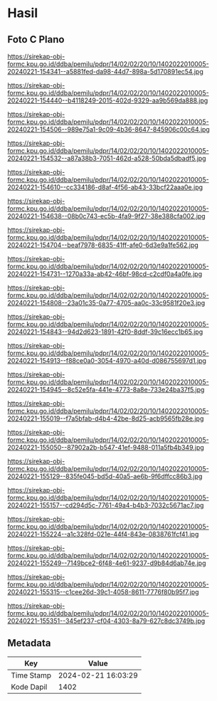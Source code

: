 # Hasil

## Foto C Plano

https://sirekap-obj-formc.kpu.go.id/ddba/pemilu/pdpr/14/02/02/20/10/1402022010005-20240221-154341--a5881fed-da98-44d7-898a-5d170891ec54.jpg

https://sirekap-obj-formc.kpu.go.id/ddba/pemilu/pdpr/14/02/02/20/10/1402022010005-20240221-154440--b4118249-2015-402d-9329-aa9b569da888.jpg

https://sirekap-obj-formc.kpu.go.id/ddba/pemilu/pdpr/14/02/02/20/10/1402022010005-20240221-154506--989e75a1-9c09-4b36-8647-845906c00c64.jpg

https://sirekap-obj-formc.kpu.go.id/ddba/pemilu/pdpr/14/02/02/20/10/1402022010005-20240221-154532--a87a38b3-7051-462d-a528-50bda5dbadf5.jpg

https://sirekap-obj-formc.kpu.go.id/ddba/pemilu/pdpr/14/02/02/20/10/1402022010005-20240221-154610--cc334186-d8af-4f56-ab43-33bcf22aaa0e.jpg

https://sirekap-obj-formc.kpu.go.id/ddba/pemilu/pdpr/14/02/02/20/10/1402022010005-20240221-154638--08b0c743-ec5b-4fa9-9f27-38e388cfa002.jpg

https://sirekap-obj-formc.kpu.go.id/ddba/pemilu/pdpr/14/02/02/20/10/1402022010005-20240221-154704--beaf7978-6835-41ff-afe0-6d3e9a1fe562.jpg

https://sirekap-obj-formc.kpu.go.id/ddba/pemilu/pdpr/14/02/02/20/10/1402022010005-20240221-154731--1270a33a-ab42-46bf-98cd-c2cdf0a4a0fe.jpg

https://sirekap-obj-formc.kpu.go.id/ddba/pemilu/pdpr/14/02/02/20/10/1402022010005-20240221-154808--23a01c35-0a77-4705-aa0c-33c9581f20e3.jpg

https://sirekap-obj-formc.kpu.go.id/ddba/pemilu/pdpr/14/02/02/20/10/1402022010005-20240221-154843--94d2d623-1891-42f0-8ddf-39c16ecc1b65.jpg

https://sirekap-obj-formc.kpu.go.id/ddba/pemilu/pdpr/14/02/02/20/10/1402022010005-20240221-154913--f88ce0a0-3054-4970-a40d-d086755697d1.jpg

https://sirekap-obj-formc.kpu.go.id/ddba/pemilu/pdpr/14/02/02/20/10/1402022010005-20240221-154945--8c52e5fa-441e-4773-8a8e-733e24ba37f5.jpg

https://sirekap-obj-formc.kpu.go.id/ddba/pemilu/pdpr/14/02/02/20/10/1402022010005-20240221-155019--f7a5bfab-d4b4-42be-8d25-acb9565fb28e.jpg

https://sirekap-obj-formc.kpu.go.id/ddba/pemilu/pdpr/14/02/02/20/10/1402022010005-20240221-155050--87902a2b-b547-41ef-9488-011a5fb4b349.jpg

https://sirekap-obj-formc.kpu.go.id/ddba/pemilu/pdpr/14/02/02/20/10/1402022010005-20240221-155129--835fe045-bd5d-40a5-ae6b-9f6dffcc86b3.jpg

https://sirekap-obj-formc.kpu.go.id/ddba/pemilu/pdpr/14/02/02/20/10/1402022010005-20240221-155157--cd294d5c-7761-49a4-b4b3-7032c5671ac7.jpg

https://sirekap-obj-formc.kpu.go.id/ddba/pemilu/pdpr/14/02/02/20/10/1402022010005-20240221-155224--a1c328fd-021e-44f4-843e-0838761fcf41.jpg

https://sirekap-obj-formc.kpu.go.id/ddba/pemilu/pdpr/14/02/02/20/10/1402022010005-20240221-155249--7149bce2-6f48-4e61-9237-d9b84d6ab74e.jpg

https://sirekap-obj-formc.kpu.go.id/ddba/pemilu/pdpr/14/02/02/20/10/1402022010005-20240221-155315--c1cee26d-39c1-4058-8611-7776f80b95f7.jpg

https://sirekap-obj-formc.kpu.go.id/ddba/pemilu/pdpr/14/02/02/20/10/1402022010005-20240221-155351--345ef237-cf04-4303-8a79-627c8dc3749b.jpg


## Metadata

| Key        | Value               |
| ---------- | ------------------- |
| Time Stamp | 2024-02-21 16:03:29 |
| Kode Dapil | 1402                |



